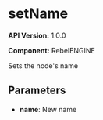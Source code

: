 # setName

**API Version:** 1.0.0

**Component:** RebelENGINE

Sets the node's name

## Parameters

- **name**: New name

